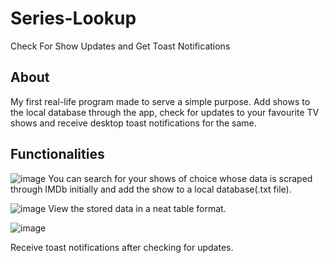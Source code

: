 <h1>Series-Lookup </h1>

Check For Show Updates and Get Toast Notifications

<h2>About </h2>

My first real-life program made to serve a simple purpose. Add shows to the local database through the app, check for updates to your favourite TV shows and receive desktop toast notifications for the same. 

<h2>Functionalities</h2>

![image](https://user-images.githubusercontent.com/83733638/126065913-49145d97-fea4-4dd9-9b71-7e2e400dcb43.png)
You can search for your shows of choice whose data is scraped through IMDb initially and add the show to a local database(.txt file).

![image](https://user-images.githubusercontent.com/83733638/126065922-9f7ebfef-2065-42a2-99dc-f08f0c4c76f3.png)
 View the stored data in a neat table format.
 
![image](https://user-images.githubusercontent.com/83733638/126066049-a5c21021-6d0e-4657-9ce9-f86e17398d29.png)

Receive toast notifications after checking for updates. 
